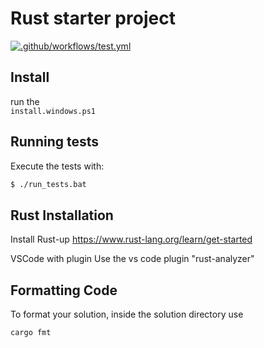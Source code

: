 # Rust starter project
[![.github/workflows/test.yml](../../actions/workflows/test.yml/badge.svg)](../../actions/workflows/test.yml)

## Install

run the   
`install.windows.ps1`

## Running tests

Execute the tests with:

```bash
$ ./run_tests.bat
```

## Rust Installation

Install Rust-up
https://www.rust-lang.org/learn/get-started

VSCode with plugin
Use the vs code plugin "rust-analyzer"


## Formatting Code

To format your solution, inside the solution directory use

```bash
cargo fmt
```
